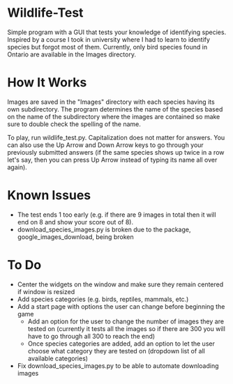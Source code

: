 # Wildlife-Test
Simple program with a GUI that tests your knowledge of identifying species. Inspired by a course I took in university where I had to learn to identify species but forgot most of them. Currently, only bird species found in Ontario are available in the Images directory.

# How It Works
Images are saved in the "Images" directory with each species having its own subdirectory. The program determines the name of the species based on the name of the subdirectory where the images are contained so make sure to double check the spelling of the name. 

To play, run wildlife_test.py. Capitalization does not matter for answers. You can also use the Up Arrow and Down Arrow keys to go through your previously submitted answers (if the same species shows up twice in a row let's say, then you can press Up Arrow instead of typing its name all over again).

# Known Issues
- The test ends 1 too early (e.g. if there are 9 images in total then it will end on 8 and show your score out of 8).
- download_species_images.py is broken due to the package, google_images_download, being broken

# To Do
- Center the widgets on the window and make sure they remain centered if window is resized
- Add species categories (e.g. birds, reptiles, mammals, etc.)
- Add a start page with options the user can change before beginning the game
  - Add an option for the user to change the number of images they are tested on (currently it tests all the images so if there are 300 you will have to go through all 300 to      reach the end)
  - Once species categories are added, add an option to let the user choose what category they are tested on (dropdown list of all available categories)
- Fix download_species_images.py to be able to automate downloading images
